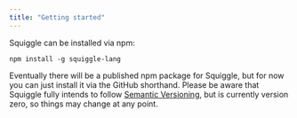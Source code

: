 ```yaml
---
title: "Getting started"
---
```


Squiggle can be installed via npm:

    npm install -g squiggle-lang

Eventually there will be a published npm package for Squiggle, but for now you
can just install it via the GitHub shorthand. Please be aware that Squiggle
fully intends to follow [Semantic Versioning][semver], but is currently version
zero, so things may change at any point.

[semver]: http://semver.org/
